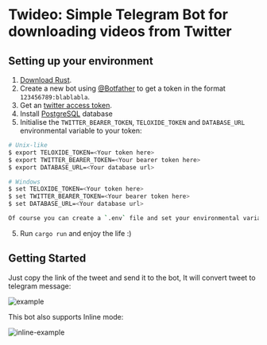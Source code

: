 # Twideo: Simple Telegram Bot for downloading videos from Twitter

## Setting up your environment
 1. [Download Rust](http://rustup.rs/).
 2. Create a new bot using [@Botfather](https://t.me/botfather) to get a token in the format `123456789:blablabla`.
 3. Get an [twitter access token](https://developer.twitter.com/en/apply-for-access).
 4. Install [PostgreSQL](https://www.postgresql.org/download/) database
 5. Initialise the `TWITTER_BEARER_TOKEN`, `TELOXIDE_TOKEN` and `DATABASE_URL` environmental variable to your token:
```bash
# Unix-like
$ export TELOXIDE_TOKEN=<Your token here>
$ export TWITTER_BEARER_TOKEN=<Your bearer token here>
$ export DATABASE_URL=<Your database url>

# Windows
$ set TELOXIDE_TOKEN=<Your token here>
$ set TWITTER_BEARER_TOKEN=<Your bearer token here>
$ set DATABASE_URL=<Your database url>

Of course you can create a `.env` file and set your environmental variables there.
```
5. Run `cargo run` and enjoy the life :)

## Getting Started
Just copy the link of the tweet and send it to the bot, It will convert tweet to telegram message:

![example](https://user-images.githubusercontent.com/79907489/174974007-cfc58c13-08d5-4b3e-b6ed-9d797fc4fb86.gif)


This bot also supports Inline mode:

![inline-example](https://user-images.githubusercontent.com/79907489/174976466-95406e20-30d8-4014-b78b-e9bd51ce126c.gif)
